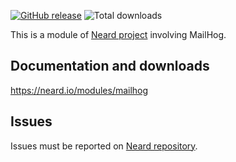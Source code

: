 [![GitHub release](https://img.shields.io/github/release/neard/module-mailhog.svg?style=flat-square)](https://github.com/neard/module-mailhog/releases/latest)
![Total downloads](https://img.shields.io/github/downloads/neard/module-mailhog/total.svg?style=flat-square)

This is a module of [Neard project](https://github.com/neard/neard) involving MailHog.

## Documentation and downloads

https://neard.io/modules/mailhog

## Issues

Issues must be reported on [Neard repository](https://github.com/neard/neard/issues).
